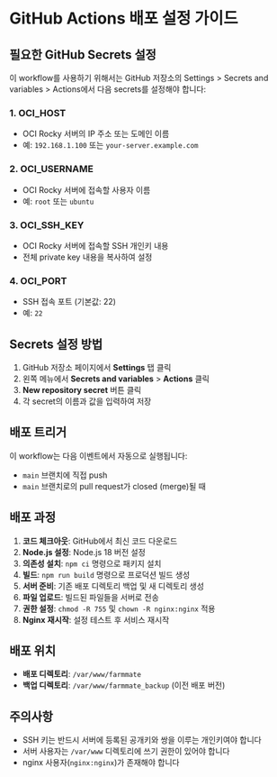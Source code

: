 # GitHub Actions 배포 설정 가이드

## 필요한 GitHub Secrets 설정

이 workflow를 사용하기 위해서는 GitHub 저장소의 Settings > Secrets and variables > Actions에서 다음 secrets를 설정해야 합니다:

### 1. OCI_HOST

-   OCI Rocky 서버의 IP 주소 또는 도메인 이름
-   예: `192.168.1.100` 또는 `your-server.example.com`

### 2. OCI_USERNAME

-   OCI Rocky 서버에 접속할 사용자 이름
-   예: `root` 또는 `ubuntu`

### 3. OCI_SSH_KEY

-   OCI Rocky 서버에 접속할 SSH 개인키 내용
-   전체 private key 내용을 복사하여 설정

### 4. OCI_PORT

-   SSH 접속 포트 (기본값: 22)
-   예: `22`

## Secrets 설정 방법

1. GitHub 저장소 페이지에서 **Settings** 탭 클릭
2. 왼쪽 메뉴에서 **Secrets and variables** > **Actions** 클릭
3. **New repository secret** 버튼 클릭
4. 각 secret의 이름과 값을 입력하여 저장

## 배포 트리거

이 workflow는 다음 이벤트에서 자동으로 실행됩니다:

-   `main` 브랜치에 직접 push
-   `main` 브랜치로의 pull request가 closed (merge)될 때

## 배포 과정

1. **코드 체크아웃**: GitHub에서 최신 코드 다운로드
2. **Node.js 설정**: Node.js 18 버전 설정
3. **의존성 설치**: `npm ci` 명령으로 패키지 설치
4. **빌드**: `npm run build` 명령으로 프로덕션 빌드 생성
5. **서버 준비**: 기존 배포 디렉토리 백업 및 새 디렉토리 생성
6. **파일 업로드**: 빌드된 파일들을 서버로 전송
7. **권한 설정**: `chmod -R 755` 및 `chown -R nginx:nginx` 적용
8. **Nginx 재시작**: 설정 테스트 후 서비스 재시작

## 배포 위치

-   **배포 디렉토리**: `/var/www/farmmate`
-   **백업 디렉토리**: `/var/www/farmmate_backup` (이전 배포 버전)

## 주의사항

-   SSH 키는 반드시 서버에 등록된 공개키와 쌍을 이루는 개인키여야 합니다
-   서버 사용자는 `/var/www` 디렉토리에 쓰기 권한이 있어야 합니다
-   nginx 사용자(`nginx:nginx`)가 존재해야 합니다
